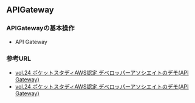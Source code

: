 ## APIGateway
### APIGatewayの基本操作
- API Gateway


### 参考URL
- [vol.24 ポケットスタディAWS認定 デベロッパーアソシエイトのデモ(API Gateway) ](https://yamamugi.connpass.com/event/213548/ "vol.24 ポケットスタディAWS認定 デベロッパーアソシエイトのデモ(API Gateway) ")
- [vol.24 ポケットスタディAWS認定 デベロッパーアソシエイトのデモ(API Gateway) ](https://yamamugi.connpass.com/event/213548/ "vol.24 ポケットスタディAWS認定 デベロッパーアソシエイトのデモ(API Gateway) ")